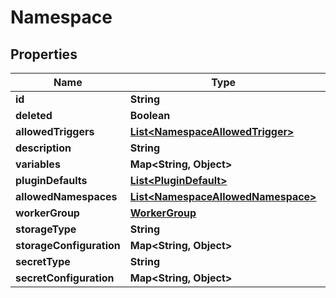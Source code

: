 

# Namespace


## Properties

| Name | Type | Description | Notes |
|------------ | ------------- | ------------- | -------------|
|**id** | **String** |  |  |
|**deleted** | **Boolean** |  |  |
|**allowedTriggers** | [**List&lt;NamespaceAllowedTrigger&gt;**](NamespaceAllowedTrigger.md) |  |  [optional] |
|**description** | **String** |  |  |
|**variables** | **Map&lt;String, Object&gt;** |  |  |
|**pluginDefaults** | [**List&lt;PluginDefault&gt;**](PluginDefault.md) |  |  |
|**allowedNamespaces** | [**List&lt;NamespaceAllowedNamespace&gt;**](NamespaceAllowedNamespace.md) |  |  |
|**workerGroup** | [**WorkerGroup**](WorkerGroup.md) |  |  |
|**storageType** | **String** |  |  [optional] |
|**storageConfiguration** | **Map&lt;String, Object&gt;** |  |  [optional] |
|**secretType** | **String** |  |  [optional] |
|**secretConfiguration** | **Map&lt;String, Object&gt;** |  |  [optional] |



